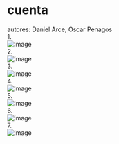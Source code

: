 # cuenta

autores: Daniel Arce, Oscar Penagos
<br>
1.<br>
![image](https://github.com/user-attachments/assets/04c385f5-a0dd-4c5c-ba0d-20640447b68b)
<br>2.<br>
![image](https://github.com/user-attachments/assets/46e68cc7-81d2-4e43-99f5-f10f253145b2)
<br>3.<br>
![image](https://github.com/user-attachments/assets/4ede488e-293d-47a5-a467-6b052cc4b0fe)
<br>4.<br>
![image](https://github.com/user-attachments/assets/43810f1d-993f-49a2-8a79-f891f57a4d09)
<br>5.<br>
![image](https://github.com/user-attachments/assets/9d4ea087-a452-42dc-8a4b-8fe43e9effcc)
<br>6.<br>
![image](https://github.com/user-attachments/assets/05422081-5f8c-44fe-85f2-ab785885ec37)
<br>7.<br>
![image](https://github.com/user-attachments/assets/7952ca2b-06e5-4e57-951a-37b7907128b9)




